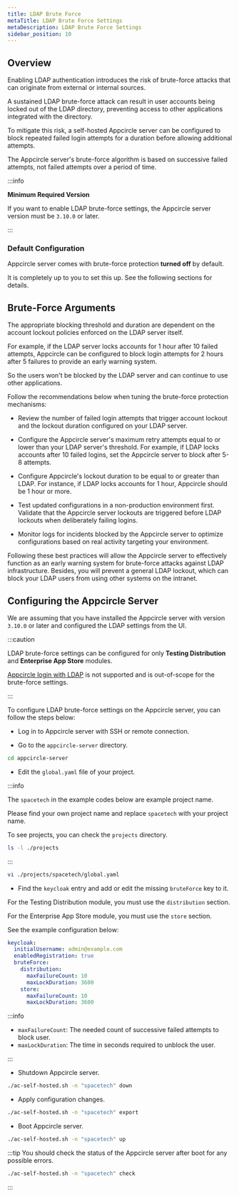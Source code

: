 ```yaml
---
title: LDAP Brute Force
metaTitle: LDAP Brute Force Settings
metaDescription: LDAP Brute Force Settings
sidebar_position: 10
---
```


## Overview

Enabling LDAP authentication introduces the risk of brute-force attacks that can originate from external or internal sources.

A sustained LDAP brute-force attack can result in user accounts being locked out of the LDAP directory, preventing access to other applications integrated with the directory.

To mitigate this risk, a self-hosted Appcircle server can be configured to block repeated failed login attempts for a duration before allowing additional attempts.

The Appcircle server's brute-force algorithm is based on successive failed attempts, not failed attempts over a period of time.

:::info

**Minimum Required Version**

If you want to enable LDAP brute-force settings, the Appcircle server version must be `3.10.0` or later.

:::

### Default Configuration

Appcircle server comes with brute-force protection **turned off** by default.

It is completely up to you to set this up. See the following sections for details.

## Brute-Force Arguments

The appropriate blocking threshold and duration are dependent on the account lockout policies enforced on the LDAP server itself.

For example, if the LDAP server locks accounts for 1 hour after 10 failed attempts, Appcircle can be configured to block login attempts for 2 hours after 5 failures to provide an early warning system.

So the users won't be blocked by the LDAP server and can continue to use other applications.

Follow the recommendations below when tuning the brute-force protection mechanisms:

- Review the number of failed login attempts that trigger account lockout and the lockout duration configured on your LDAP server.

- Configure the Appcircle server's maximum retry attempts equal to or lower than your LDAP server's threshold. For example, if LDAP locks accounts after 10 failed logins, set the Appcircle server to block after 5-8 attempts.

- Configure Appcircle's lockout duration to be equal to or greater than LDAP. For instance, if LDAP locks accounts for 1 hour, Appcircle should be 1 hour or more.

- Test updated configurations in a non-production environment first. Validate that the Appcircle server lockouts are triggered before LDAP lockouts when deliberately failing logins.

- Monitor logs for incidents blocked by the Appcircle server to optimize configurations based on real activity targeting your environment.

Following these best practices will allow the Appcircle server to effectively function as an early warning system for brute-force attacks against LDAP infrastructure. Besides, you will prevent a general LDAP lockout, which can block your LDAP users from using other systems on the intranet.

## Configuring the Appcircle Server

We are assuming that you have installed the Appcircle server with version `3.10.0` or later and configured the LDAP settings from the UI.

:::caution

LDAP brute-force settings can be configured for only **Testing Distribution** and **Enterprise App Store** modules.

[Appcircle login with LDAP](../configure-server/ldap-settings.md#appcircle-login-with-ldap) is not supported and is out-of-scope for the brute-force settings.

:::

To configure LDAP brute-force settings on the Appcircle server, you can follow the steps below:

- Log in to Appcircle server with SSH or remote connection.

- Go to the `appcircle-server` directory.

```bash
cd appcircle-server
```

- Edit the `global.yaml` file of your project.

:::info

The `spacetech` in the example codes below are example project name.

Please find your own project name and replace `spacetech` with your project name.

To see projects, you can check the `projects` directory.

```bash
ls -l ./projects
```

:::

```bash
vi ./projects/spacetech/global.yaml
```

- Find the `keycloak` entry and add or edit the missing `bruteForce` key to it.

For the Testing Distribution module, you must use the `distribution` section.

For the Enterprise App Store module, you must use the `store` section.

See the example configuration below:

```yaml
keycloak:
  initialUsername: admin@example.com
  enabledRegistration: true
  bruteForce:
    distribution:
      maxFailureCount: 10
      maxLockDuration: 3600
    store:
      maxFailureCount: 10
      maxLockDuration: 3600
```

:::info

- `maxFailureCount`: The needed count of successive failed attempts to block user.
- `maxLockDuration`: The time in seconds required to unblock the user.

:::

- Shutdown Appcircle server.

```bash
./ac-self-hosted.sh -n "spacetech" down
```

- Apply configuration changes.

```bash
./ac-self-hosted.sh -n "spacetech" export
```

- Boot Appcircle server.

```bash
./ac-self-hosted.sh -n "spacetech" up
```

:::tip
You should check the status of the Appcircle server after boot for any possible errors.

```bash
./ac-self-hosted.sh -n "spacetech" check
```

:::
